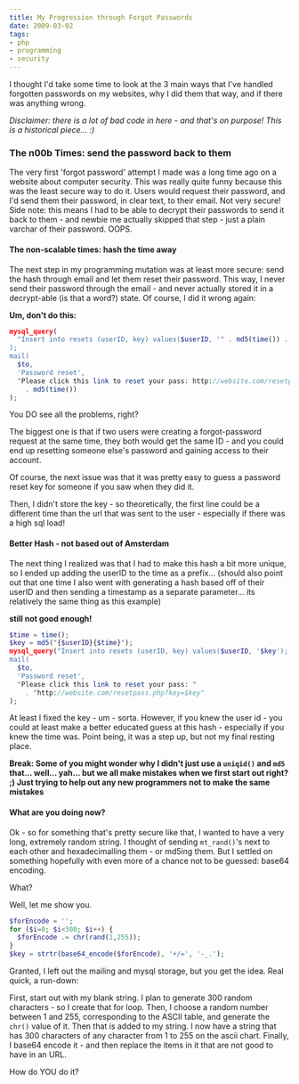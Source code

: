 ```yaml
---
title: My Progression through Forgot Passwords
date: 2009-03-02
tags:
- php
- programming
- security
---
```

I thought I'd take some time to look at the 3 main ways that I've handled forgotten passwords on my websites, why I did them that way, and if there was anything wrong.

<!--more-->

_Disclaimer: there is a lot of bad code in here - and that's on purpose!  This is a historical piece... :)_

### The n00b Times: send the password back to them

The very first 'forgot password' attempt I made was a long time ago on a website about computer security.  This was really quite funny because this was the least secure way to do it.  Users would request their password, and I'd send them their password, in clear text, to their email.  Not very secure!  Side note: this means I had to be able to decrypt their passwords to send it back to them - and newbie me actually skipped that step - just a plain varchar of their password.  OOPS.

#### The non-scalable times: hash the time away

The next step in my programming mutation was at least more secure: send the hash through email and let them reset their password.  This way, I never send their password through the email - and never actually stored it in a decrypt-able (is that a word?) state.  Of course, I did it wrong again:

**Um, don't do this:**

```php
mysql_query(
  "Insert into resets (userID, key) values($userID, '" . md5(time()) . "'
);
mail(
  $to, 
  'Password reset', 
  "Please click this link to reset your pass: http://website.com/resetpass.php?key="
    . md5(time())
);
```

You DO see all the problems, right?

The biggest one is that if two users were creating a forgot-password request at the same time, they both would get the same ID - and you could end up resetting someone else's password and gaining access to their account.

Of course, the next issue was that it was pretty easy to guess a password reset key for someone if you saw when they did it.

Then, I didn't store the key - so theoretically, the first line could be a different time than the url that was sent to the user - especially if there was a high sql load!

#### Better Hash - not based out of Amsterdam

The next thing I realized was that I had to make this hash a bit more unique, so I ended up adding the userID to the time as a prefix... (should also point out that one time I also went with generating a hash based off of their userID and then sending a timestamp as a separate parameter... its relatively the same thing as this example)

**still not good enough!**

```php
$time = time();
$key = md5("{$userID}{$time}");
mysql_query("Insert into resets (userID, key) values($userID, '$key');
mail(
  $to, 
  'Password reset', 
  "Please click this link to reset your pass: "
    . "http://website.com/resetpass.php?key=$key"
);
```

At least I fixed the key - um - sorta.  However, if you knew the user id - you could at least make a better educated guess at this hash - especially if you knew the time was.  Point being, it was a step up, but not my final resting place.

**Break: Some of you might wonder why I didn't just use a `uniqid()` and `md5` that... well... yah... but we all make mistakes when we first start out right? ;)  Just trying to help out any new programmers not to make the same mistakes**

#### What are you doing now?

Ok - so for something that's pretty secure like that, I wanted to have a very long, extremely random string.  I thought of sending `mt_rand()`'s next to each other and hexadecimalling them - or md5ing them.  But I settled on something hopefully with even more of a chance not to be guessed: base64 encoding.

What?

Well, let me show you.

```php
$forEncode = '';
for ($i=0; $i<300; $i++) {
  $forEncode .= chr(rand(1,255));
}
$key = strtr(base64_encode($forEncode), '+/=', '-_.');
```

Granted, I left out the mailing and mysql storage, but you get the idea.  Real quick, a run-down:

First, start out with my blank string.  I plan to generate 300 random characters - so I create that for loop.  Then, I choose a random number between 1 and 255, corresponding to the ASCII table, and generate the `chr()` value of it.  Then that is added to my string.  I now have a string that has 300 characters of any character from 1 to 255 on the ascii chart.  Finally, I base64 encode it - and then replace the items in it that are not good to have in an URL.

How do YOU do it?
